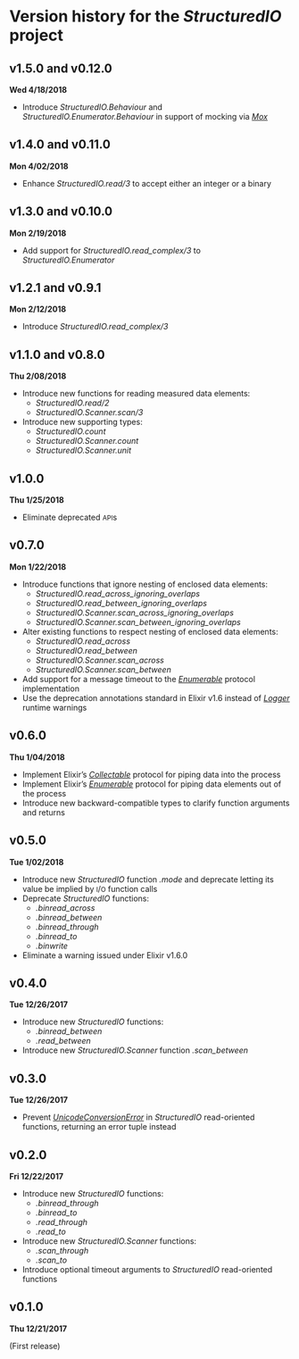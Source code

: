 # Version history for the *StructuredIO* project

## v1.5.0 and v0.12.0

**Wed 4/18/2018**

* Introduce *StructuredIO.Behaviour* and *StructuredIO.Enumerator.Behaviour* in
  support of mocking via [*Mox*][HexDocs-Plataformatec-Mox]

## v1.4.0 and v0.11.0

**Mon 4/02/2018**

* Enhance *StructuredIO.read/3* to accept either an integer or a binary

## v1.3.0 and v0.10.0

**Mon 2/19/2018**

* Add support for *StructuredIO.read_complex/3* to *StructuredIO.Enumerator*

## v1.2.1 and v0.9.1

**Mon 2/12/2018**

* Introduce *StructuredIO.read_complex/3*

## v1.1.0 and v0.8.0

**Thu 2/08/2018**

* Introduce new functions for reading measured data elements:
  - *StructuredIO.read/2*
  - *StructuredIO.Scanner.scan/3*
* Introduce new supporting types:
  - *StructuredIO.count*
  - *StructuredIO.Scanner.count*
  - *StructuredIO.Scanner.unit*

## v1.0.0

**Thu 1/25/2018**

* Eliminate deprecated <small>API</small>s

## v0.7.0

**Mon 1/22/2018**

* Introduce functions that ignore nesting of enclosed data elements:
  - *StructuredIO.read_across_ignoring_overlaps*
  - *StructuredIO.read_between_ignoring_overlaps*
  - *StructuredIO.Scanner.scan_across_ignoring_overlaps*
  - *StructuredIO.Scanner.scan_between_ignoring_overlaps*
* Alter existing functions to respect nesting of enclosed data elements:
  - *StructuredIO.read_across*
  - *StructuredIO.read_between*
  - *StructuredIO.Scanner.scan_across*
  - *StructuredIO.Scanner.scan_between*
* Add support for a message timeout to the
  [*Enumerable*][HexDocs-Elixir-Enumerable] protocol implementation
* Use the deprecation annotations standard in Elixir v1.6 instead of
  [*Logger*][HexDocs-Elixir-Logger] runtime warnings

## v0.6.0

**Thu 1/04/2018**

* Implement Elixir’s [*Collectable*][HexDocs-Elixir-Collectable]
  protocol for piping data into the process
* Implement Elixir’s [*Enumerable*][HexDocs-Elixir-Enumerable] protocol for
  piping data elements out of the process
* Introduce new backward-compatible types to clarify function arguments and
  returns

## v0.5.0

**Tue 1/02/2018**

* Introduce new *StructuredIO* function *.mode* and deprecate letting its value
  be implied by <small>I</small>/<small>O</small> function calls
* Deprecate *StructuredIO* functions:
  - *.binread_across*
  - *.binread_between*
  - *.binread_through*
  - *.binread_to*
  - *.binwrite*
* Eliminate a warning issued under Elixir v1.6.0

## v0.4.0

**Tue 12/26/2017**

* Introduce new *StructuredIO* functions:
  - *.binread_between*
  - *.read_between*
* Introduce new *StructuredIO.Scanner* function *.scan_between*

## v0.3.0

**Tue 12/26/2017**

* Prevent [*UnicodeConversionError*][HexDocs-Elixir-UnicodeConversionError] in
  *StructuredIO* read-oriented functions, returning an error tuple instead

## v0.2.0

**Fri 12/22/2017**

* Introduce new *StructuredIO* functions:
  - *.binread_through*
  - *.binread_to*
  - *.read_through*
  - *.read_to*
* Introduce new *StructuredIO.Scanner* functions:
  - *.scan_through*
  - *.scan_to*
* Introduce optional timeout arguments to *StructuredIO* read-oriented functions

## v0.1.0

**Thu 12/21/2017**

(First release)

[HexDocs-Plataformatec-Mox]:             https://hexdocs.pm/mox                                "Plataformatec’s ‘Mox’ library at HexDocs"
[HexDocs-Elixir-Enumerable]:             https://hexdocs.pm/elixir/Enumerable.html             "Elixir’s ‘Enumerable’ protocol at HexDocs"
[HexDocs-Elixir-Logger]:                 https://hexdocs.pm/logger/Logger.html                 "Elixir’s ‘Logger’ module at HexDocs"
[HexDocs-Elixir-Collectable]:            https://hexdocs.pm/elixir/Collectable.html            "Elixir’s ‘Collectable’ protocol at HexDocs"
[HexDocs-Elixir-UnicodeConversionError]: https://hexdocs.pm/elixir/UnicodeConversionError.html "Elixir’s ‘UnicodeConversionError’ exception at HexDocs"
